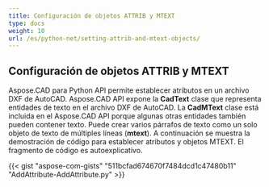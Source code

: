 ```yaml
---
title: Configuración de objetos ATTRIB y MTEXT
type: docs
weight: 10
url: /es/python-net/setting-attrib-and-mtext-objects/
---
```


## **Configuración de objetos ATTRIB y MTEXT**
Aspose.CAD para Python API permite establecer atributos en un archivo DXF de AutoCAD. Aspose.CAD API expone la **CadText** clase que representa entidades de texto en el archivo DXF de AutoCAD. La **CadMText** clase está incluida en el Aspose.CAD API porque algunas otras entidades también pueden contener texto. Puede crear varios párrafos de texto como un solo objeto de texto de múltiples líneas (**mtext**). A continuación se muestra la demostración de código para establecer atributos y objetos MTEXT. El fragmento de código es autoexplicativo.

{{< gist "aspose-com-gists" "511bcfad674670f7484dcd1c47480b11" "AddAttribute-AddAttribute.py" >}}
